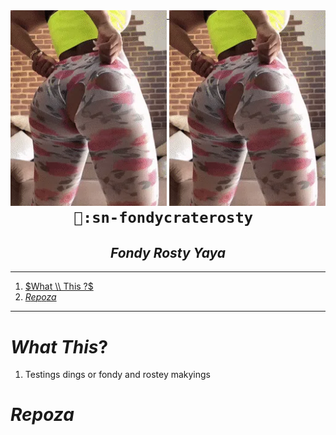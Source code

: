 
<img src="./sn/21.webp" width="250" align="right">
<img src="./sn/21.webp" width="250" align="left">

----
<h1 align="center"><code> 🍰:sn-fondycraterosty </code></h1>
<h2 align="center"><i> Fondy Rosty Yaya </i></h2>

----
1. [$What \\ This ?$](#what--this-)
2. [$Repoza$](#repoza)

----

# $What \ This ?$

1. Testings dings or fondy and rostey makyings 

# $Repoza$